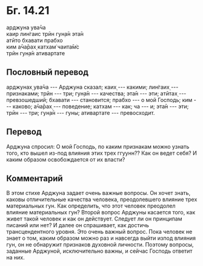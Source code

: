 # Бг. 14.21
арджуна ува̄ча<br/>
каир лин̇гаис трӣн гун̣а̄н эта̄н<br/>
атӣто бхавати прабхо<br/>
ким а̄ча̄рах̣ катхам̇ чаита̄м̇с<br/>
трӣн гун̣а̄н ативартате
## Пословный перевод

арджунах̣ ува̄ча --- Арджуна сказал; каих̣ --- какими; лин̇гаих̣ ---
признаками; трӣн --- три; гун̣а̄н --- качества; эта̄н --- эти; атӣтах̣ ---
превзошедший; бхавати --- становится; прабхо --- о мой Господь; ким ---
каково; а̄ча̄рах̣ --- поведение; катхам --- как; ча --- и; эта̄н --- эти;
трӣн --- три; гун̣а̄н --- гуны; ативартате --- превосходит.

## Перевод

Арджуна спросил: О мой Господь, по каким признакам можно узнать того,
кто вышел из-под влияния этих трех ггуунн?? Как он ведет себя? И каким
образом освобождается от их власти?

## Комментарий

В этом стихе Арджуна задает очень важные вопросы. Он хочет знать, каковы
отличительные качества человека, преодолевшего влияние трех материальных
гун. Как определить, что этот человек преодолел влияние материальных
гун? Второй вопрос Арджуны касается того, как живет такой человек и как
он действует. Следует ли он принципам писаний или нет? И далее он
спрашивает, как достичь трансцендентного уровня. Это очень важный
вопрос. Пока человек не знает о том, каким образом можно раз и навсегда
выйти изпод влияния гун, он не обнаружит признаков духовной личности.
Поэтому вопросы, заданные Арджуной, исключительно важны, и сейчас
Господь ответит на них.
